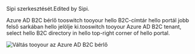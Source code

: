 <span data-ttu-id="f1b22-101">Sipi szerkesztését.</span><span class="sxs-lookup"><span data-stu-id="f1b22-101">Edited by Sipi.</span></span>

<span data-ttu-id="f1b22-102">Azure AD B2C bérlő tooswitch tooyour hello B2C-címtár hello portál jobb felső sarkában hello jelölje ki.</span><span class="sxs-lookup"><span data-stu-id="f1b22-102">tooswitch tooyour Azure AD B2C tenant, select hello B2C directory in hello top-right corner of hello portal.</span></span>

![Váltás tooyour az Azure AD B2C bérlő](./media/active-directory-b2c-switch-b2c-tenant/switch-to-b2c-tenant.png)
